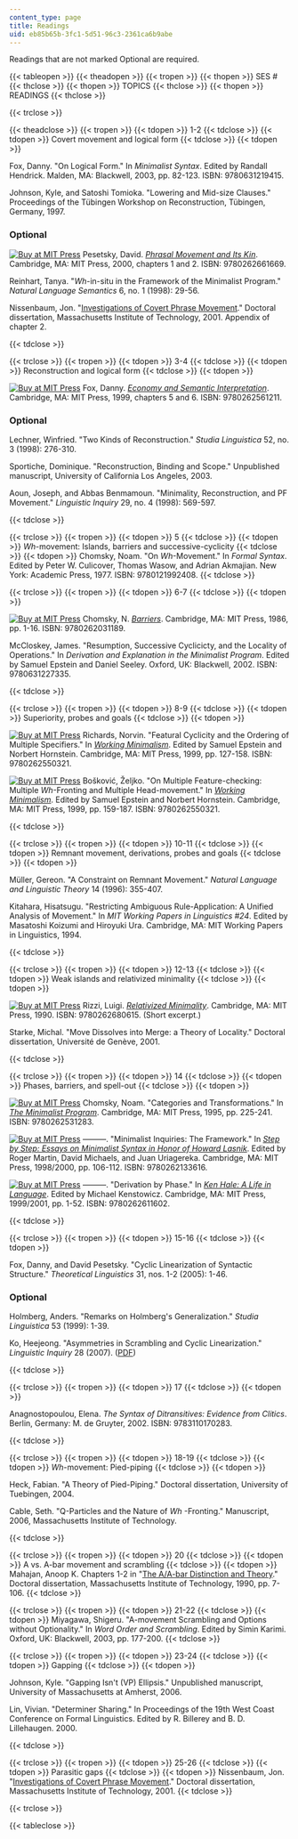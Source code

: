 ```yaml
---
content_type: page
title: Readings
uid: eb85b65b-3fc1-5d51-96c3-2361ca6b9abe
---
```


Readings that are not marked Optional are required.

{{< tableopen >}}
{{< theadopen >}}
{{< tropen >}}
{{< thopen >}}
SES #
{{< thclose >}}
{{< thopen >}}
TOPICS
{{< thclose >}}
{{< thopen >}}
READINGS
{{< thclose >}}

{{< trclose >}}

{{< theadclose >}}
{{< tropen >}}
{{< tdopen >}}
1-2
{{< tdclose >}}
{{< tdopen >}}
Covert movement and logical form
{{< tdclose >}}
{{< tdopen >}}


Fox, Danny. "On Logical Form." In _Minimalist Syntax_. Edited by Randall Hendrick. Malden, MA: Blackwell, 2003, pp. 82-123. ISBN: 9780631219415.

Johnson, Kyle, and Satoshi Tomioka. "Lowering and Mid-size Clauses." Proceedings of the Tübingen Workshop on Reconstruction, Tübingen, Germany, 1997.

### Optional

[![Buy at MIT Press](/images/mp_logo.gif)](https://mitpress.mit.edu/9780262661669) Pesetsky, David. [_Phrasal Movement and Its Kin_](https://mitpress.mit.edu/9780262661669). Cambridge, MA: MIT Press, 2000, chapters 1 and 2. ISBN: 9780262661669.

Reinhart, Tanya. "_Wh_\-in-situ in the Framework of the Minimalist Program." _Natural Language Semantics_ 6, no. 1 (1998): 29-56.

Nissenbaum, Jon. "[Investigations of Covert Phrase Movement](http://web.mit.edu/mitwpl/)." Doctoral dissertation, Massachusetts Institute of Technology, 2001. Appendix of chapter 2.


{{< tdclose >}}

{{< trclose >}}
{{< tropen >}}
{{< tdopen >}}
3-4
{{< tdclose >}}
{{< tdopen >}}
Reconstruction and logical form
{{< tdclose >}}
{{< tdopen >}}


[![Buy at MIT Press](/images/mp_logo.gif)](https://mitpress.mit.edu/9780262561211) Fox, Danny. [_Economy and Semantic Interpretation_](https://mitpress.mit.edu/9780262561211). Cambridge, MA: MIT Press, 1999, chapters 5 and 6. ISBN: 9780262561211.

### Optional

Lechner, Winfried. "Two Kinds of Reconstruction." _Studia Linguistica_ 52, no. 3 (1998): 276-310.

Sportiche, Dominique. "Reconstruction, Binding and Scope." Unpublished manuscript, University of California Los Angeles, 2003.

Aoun, Joseph, and Abbas Benmamoun. "Minimality, Reconstruction, and PF Movement." _Linguistic Inquiry_ 29, no. 4 (1998): 569-597.


{{< tdclose >}}

{{< trclose >}}
{{< tropen >}}
{{< tdopen >}}
5
{{< tdclose >}}
{{< tdopen >}}
_Wh_\-movement: Islands, barriers and successive-cyclicity
{{< tdclose >}}
{{< tdopen >}}
Chomsky, Noam. "On _Wh_\-Movement." In _Formal Syntax_. Edited by Peter W. Culicover, Thomas Wasow, and Adrian Akmajian. New York: Academic Press, 1977. ISBN: 9780121992408.
{{< tdclose >}}

{{< trclose >}}
{{< tropen >}}
{{< tdopen >}}
6-7
{{< tdclose >}}
{{< tdopen >}}


[![Buy at MIT Press](/images/mp_logo.gif)](https://mitpress.mit.edu/9780262031189) Chomsky, N. [_Barriers_](https://mitpress.mit.edu/9780262031189). Cambridge, MA: MIT Press, 1986, pp. 1-16. ISBN: 9780262031189.

McCloskey, James. "Resumption, Successive Cyclicicty, and the Locality of Operations." In _Derivation and Explanation in the Minimalist Program_. Edited by Samuel Epstein and Daniel Seeley. Oxford, UK: Blackwell, 2002. ISBN: 9780631227335.


{{< tdclose >}}

{{< trclose >}}
{{< tropen >}}
{{< tdopen >}}
8-9
{{< tdclose >}}
{{< tdopen >}}
Superiority, probes and goals
{{< tdclose >}}
{{< tdopen >}}


[![Buy at MIT Press](/images/mp_logo.gif)](https://mitpress.mit.edu/9780262550321) Richards, Norvin. "Featural Cyclicity and the Ordering of Multiple Specifiers." In [_Working Minimalism_](https://mitpress.mit.edu/9780262550321). Edited by Samuel Epstein and Norbert Hornstein. Cambridge, MA: MIT Press, 1999, pp. 127-158. ISBN: 9780262550321.

[![Buy at MIT Press](/images/mp_logo.gif)](https://mitpress.mit.edu/9780262550321) Bošković, Željko. "On Multiple Feature-checking: Multiple _Wh_\-Fronting and Multiple Head-movement." In [_Working Minimalism_](https://mitpress.mit.edu/9780262550321). Edited by Samuel Epstein and Norbert Hornstein. Cambridge, MA: MIT Press, 1999, pp. 159-187. ISBN: 9780262550321.


{{< tdclose >}}

{{< trclose >}}
{{< tropen >}}
{{< tdopen >}}
10-11
{{< tdclose >}}
{{< tdopen >}}
Remnant movement, derivations, probes and goals
{{< tdclose >}}
{{< tdopen >}}


Müller, Gereon. "A Constraint on Remnant Movement." _Natural Language and Linguistic Theory_ 14 (1996): 355-407.

Kitahara, Hisatsugu. "Restricting Ambiguous Rule-Application: A Unified Analysis of Movement." In _MIT Working Papers in Linguistics #24_. Edited by Masatoshi Koizumi and Hiroyuki Ura. Cambridge, MA: MIT Working Papers in Linguistics, 1994.


{{< tdclose >}}

{{< trclose >}}
{{< tropen >}}
{{< tdopen >}}
12-13
{{< tdclose >}}
{{< tdopen >}}
Weak islands and relativized minimality
{{< tdclose >}}
{{< tdopen >}}


[![Buy at MIT Press](/images/mp_logo.gif)](https://mitpress.mit.edu/9780262680615) Rizzi, Luigi. [_Relativized Minimality_](https://mitpress.mit.edu/9780262680615). Cambridge, MA: MIT Press, 1990. ISBN: 9780262680615. (Short excerpt.)

Starke, Michal. "Move Dissolves into Merge: a Theory of Locality." Doctoral dissertation, Université de Genève, 2001.


{{< tdclose >}}

{{< trclose >}}
{{< tropen >}}
{{< tdopen >}}
14
{{< tdclose >}}
{{< tdopen >}}
Phases, barriers, and spell-out
{{< tdclose >}}
{{< tdopen >}}


[![Buy at MIT Press](/images/mp_logo.gif)](https://mitpress.mit.edu/9780262531283) Chomsky, Noam. "Categories and Transformations." In [_The Minimalist Program_](https://mitpress.mit.edu/9780262531283). Cambridge, MA: MIT Press, 1995, pp. 225-241. ISBN: 9780262531283.

[![Buy at MIT Press](/images/mp_logo.gif)](https://mitpress.mit.edu/9780262133616) ———. "Minimalist Inquiries: The Framework." In [_Step by Step: Essays on Minimalist Syntax in Honor of Howard Lasnik_](https://mitpress.mit.edu/9780262133616). Edited by Roger Martin, David Michaels, and Juan Uriagereka. Cambridge, MA: MIT Press, 1998/2000, pp. 106-112. ISBN: 9780262133616.

[![Buy at MIT Press](/images/mp_logo.gif)](https://mitpress.mit.edu/9780262611602) ———. "Derivation by Phase." In [_Ken Hale: A Life in Language_](https://mitpress.mit.edu/9780262611602). Edited by Michael Kenstowicz. Cambridge, MA: MIT Press, 1999/2001, pp. 1-52. ISBN: 9780262611602.


{{< tdclose >}}

{{< trclose >}}
{{< tropen >}}
{{< tdopen >}}
15-16
{{< tdclose >}}
{{< tdopen >}}


Fox, Danny, and David Pesetsky. "Cyclic Linearization of Syntactic Structure." _Theoretical Linguistics_ 31, nos. 1-2 (2005): 1-46.

### Optional

Holmberg, Anders. "Remarks on Holmberg's Generalization." _Studia Linguistica_ 53 (1999): 1-39.

Ko, Heejeong. "Asymmetries in Scrambling and Cyclic Linearization." _Linguistic Inquiry_ 28 (2007). ([PDF](http://muse.jhu.edu/journals/linguistic_inquiry/v038/38.1ko.pdf))


{{< tdclose >}}

{{< trclose >}}
{{< tropen >}}
{{< tdopen >}}
17
{{< tdclose >}}
{{< tdopen >}}


Anagnostopoulou, Elena. _The Syntax of Ditransitives: Evidence from Clitics_. Berlin, Germany: M. de Gruyter, 2002. ISBN: 9783110170283.


{{< tdclose >}}

{{< trclose >}}
{{< tropen >}}
{{< tdopen >}}
18-19
{{< tdclose >}}
{{< tdopen >}}
_Wh_\-movement: Pied-piping
{{< tdclose >}}
{{< tdopen >}}


Heck, Fabian. "A Theory of Pied-Piping." Doctoral dissertation, University of Tuebingen, 2004.

Cable, Seth. "Q-Particles and the Nature of _Wh_ -Fronting." Manuscript, 2006, Massachusetts Institute of Technology.


{{< tdclose >}}

{{< trclose >}}
{{< tropen >}}
{{< tdopen >}}
20
{{< tdclose >}}
{{< tdopen >}}
A vs. A-bar movement and scrambling
{{< tdclose >}}
{{< tdopen >}}
Mahajan, Anoop K. Chapters 1-2 in "[The A/A-bar Distinction and Theory](http://web.mit.edu/mitwpl/)." Doctoral dissertation, Massachusetts Institute of Technology, 1990, pp. 7-106.
{{< tdclose >}}

{{< trclose >}}
{{< tropen >}}
{{< tdopen >}}
21-22
{{< tdclose >}}
{{< tdopen >}}
Miyagawa, Shigeru. "A-movement Scrambling and Options without Optionality." In _Word Order and Scrambling_. Edited by Simin Karimi. Oxford, UK: Blackwell, 2003, pp. 177-200.
{{< tdclose >}}

{{< trclose >}}
{{< tropen >}}
{{< tdopen >}}
23-24
{{< tdclose >}}
{{< tdopen >}}
Gapping
{{< tdclose >}}
{{< tdopen >}}


Johnson, Kyle. "Gapping Isn't (VP) Ellipsis." Unpublished manuscript, University of Massachusetts at Amherst, 2006.

Lin, Vivian. "Determiner Sharing." In Proceedings of the 19th West Coast Conference on Formal Linguistics. Edited by R. Billerey and B. D. Lillehaugen. 2000.


{{< tdclose >}}

{{< trclose >}}
{{< tropen >}}
{{< tdopen >}}
25-26
{{< tdclose >}}
{{< tdopen >}}
Parasitic gaps
{{< tdclose >}}
{{< tdopen >}}
Nissenbaum, Jon. "[Investigations of Covert Phrase Movement](http://web.mit.edu/mitwpl/)." Doctoral dissertation, Massachusetts Institute of Technology, 2001.
{{< tdclose >}}

{{< trclose >}}

{{< tableclose >}}
